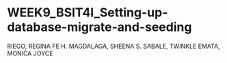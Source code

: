 # WEEK9_BSIT4I_Setting-up-database-migrate-and-seeding
RIEGO, REGINA FE H.
MAGDALAGA, SHEENA S.
SABALE, TWINKLE
EMATA, MONICA JOYCE
